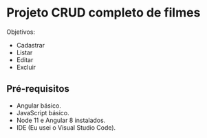 # Projeto CRUD completo de filmes
Objetivos: 
- Cadastrar
- Listar 
- Editar
- Excluir

## Pré-requisitos
- Angular básico.
- JavaScript básico.
- Node 11 e Angular 8 instalados. 
- IDE (Eu usei o Visual Studio Code).
